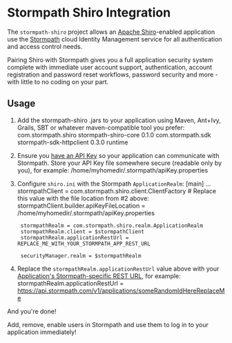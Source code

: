 # Stormpath Shiro Integration #

The `stormpath-shiro` project allows an [Apache Shiro](http://shiro.apache.org)-enabled application
use the [Stormpath](http://www.stormpath.com) cloud Identity Management service for all authentication and
access control needs.

Pairing Shiro with Stormpath gives you a full application security system complete with immediate user account
support, authentication, account registration and password reset workflows, password security and more -
with little to no coding on your part.

## Usage ##

1. Add the stormpath-shiro .jars to your application using Maven, Ant+Ivy, Grails, SBT or whatever
   maven-compatible tool you prefer:
        <dependency>
            <groupId>com.stormpath.shiro</groupId>
            <artifactId>stormpath-shiro-core</artifactId>
            <version>0.1.0</version>
        </dependency>
        <dependency>
            <groupId>com.stormpath.sdk</groupId>
            <artifactId>stormpath-sdk-httpclient</artifactId>
            <version>0.3.0</version>
            <scope>runtime</scope>
        </dependency>
2. Ensure you [have an API Key](http://www.stormpath.com/docs/quickstart/connect) so your application can communicate
   with Stormpath.  Store your API Key file somewhere secure (readable only by you), for example:
        /home/myhomedir/.stormpath/apiKey.properties
3. Configure `shiro.ini` with the Stormpath `ApplicationRealm`:
        [main]
        ...
        stormpathClient = com.stormpath.shiro.client.ClientFactory
        # Replace this value with the file location from #2 above:
        stormpathClient.builder.apiKeyFileLocation = /home/myhomedir/.stormpath/apiKey.properties

        stormpathRealm = com.stormpath.shiro.realm.ApplicationRealm
        stormpathRealm.client = $stormpathClient
        stormpathRealm.applicationRestUrl = REPLACE_ME_WITH_YOUR_STORMPATH_APP_REST_URL

        securityManager.realm = $stormpathRealm
4. Replace the `stormpathRealm.applicationRestUrl` value above with your
   [Application's Stormpath-specific REST URL](http://www.stormpath.com/docs/libraries/application-rest-url), for
   example:
        stormpathRealm.applicationRestUrl = https://api.stormpath.com/v1/applications/someRandomIdHereReplaceMe

And you're done!

Add, remove, enable users in Stormpath and use them to log in to your application immediately!




